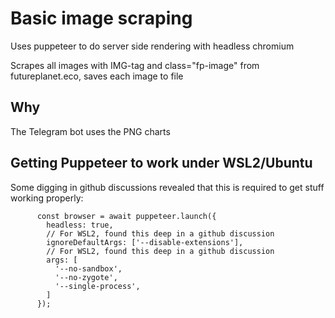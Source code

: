 # Basic image scraping

Uses puppeteer to do server side rendering with headless chromium

Scrapes all images with IMG-tag and class="fp-image" from futureplanet.eco, saves each image to file

## Why

The Telegram bot uses the PNG charts

## Getting Puppeteer to work under WSL2/Ubuntu

Some digging in github discussions revealed that this is required to get stuff working properly:
````
      const browser = await puppeteer.launch({
        headless: true,
        // For WSL2, found this deep in a github discussion
        ignoreDefaultArgs: ['--disable-extensions'],
        // For WSL2, found this deep in a github discussion
        args: [
          '--no-sandbox',
          '--no-zygote',
          '--single-process',
        ]
      });
````
